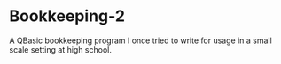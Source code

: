 # Bookkeeping-2
A QBasic bookkeeping program I once tried to write for usage in a small scale setting at high school.
